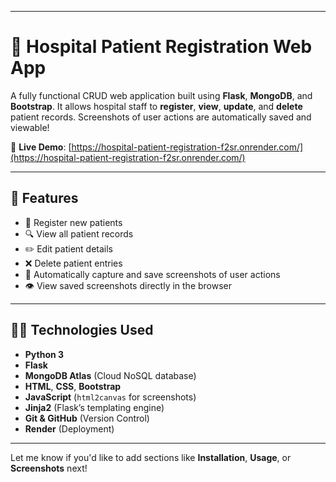 

---

# 🏥 Hospital Patient Registration Web App

A fully functional CRUD web application built using **Flask**, **MongoDB**, and **Bootstrap**. It allows hospital staff to **register**, **view**, **update**, and **delete** patient records. Screenshots of user actions are automatically saved and viewable!

🔗 **Live Demo**: [https://hospital-patient-registration-f2sr.onrender.com/](https://hospital-patient-registration-f2sr.onrender.com/)

---

## 🚀 Features

* 📝 Register new patients
* 🔍 View all patient records
* ✏️ Edit patient details
* ❌ Delete patient entries
* 📸 Automatically capture and save screenshots of user actions
* 👁️ View saved screenshots directly in the browser

---

## 🧑‍💻 Technologies Used

* **Python 3**
* **Flask**
* **MongoDB Atlas** (Cloud NoSQL database)
* **HTML**, **CSS**, **Bootstrap**
* **JavaScript** (`html2canvas` for screenshots)
* **Jinja2** (Flask’s templating engine)
* **Git & GitHub** (Version Control)
* **Render** (Deployment)

---

Let me know if you'd like to add sections like **Installation**, **Usage**, or **Screenshots** next!
